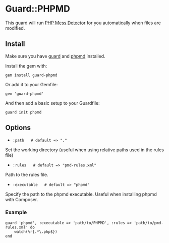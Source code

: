 # Guard::PHPMD

This guard will run [PHP Mess Detector](http://phpmd.org) for you automatically when files are modified.

## Install

Make sure you have [guard](http://github.com/guard/guard) and [phpmd](http://phpmd.org/download/index.html) installed.

Install the gem with:

    gem install guard-phpmd

Or add it to your Gemfile:

    gem 'guard-phpmd'

And then add a basic setup to your Guardfile:

    guard init phpmd

## Options

* `:path   # default => "."`

Set the working directory (useful when using relative paths used in the rules file)

* `:rules   # default => "pmd-rules.xml"`

Path to the rules file.

* `:executable   # default => "phpmd"`

Specify the path to the phpmd executable. Useful when installing phpmd with Composer.

### Example

	guard 'phpmd', :executable => 'path/to/PHPMD', :rules => 'path/to/pmd-rules.xml' do
		watch(%r{.*\.php$})
	end
